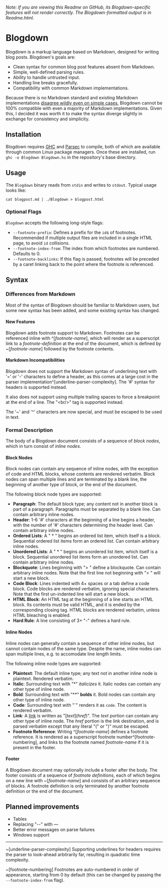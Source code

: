 *Note: If you are viewing this Readme on GitHub, its Blogdown-specific features will not render correctly.
The Blogdown-formatted output is in Readme.html.*

# Blogdown

Blogdown is a markup language based on Markdown, designed for writing blog posts.
Blogdown's goals are:
 * Clean syntax for common blog post features absent from Markdown.
 * Simple, well-defined parsing rules.
 * Ability to handle untrusted input.
 * Handling line breaks gracefully.
 * Compatibility with common Markdown implementations.

Because there is no Markdown standard and existing Markdown implementations
[disagree wildly even on simple cases](http://johnmacfarlane.net/babelmark2/?text=Hello+world%0A*+this+is+a+list%0A%3E+this+is+a+quote),
Blogdown cannot be 100% compatible with even a majority of Markdown implementations.
Given this, I decided it was worth it to make the syntax diverge slightly in exchange for consistency and simplicity.

## Installation

Blogdown requires [GHC](https://www.haskell.org/ghc/) and [Parsec](https://hackage.haskell.org/package/parsec) to compile,
both of which are available through common Linux package managers.
Once these are installed, run `ghc -o Blogdown Blogdown.hs` in the repository's base directory.

## Usage

The `Blogdown` binary reads from `stdin` and writes to `stdout`. Typical usage looks like:

    cat blogpost.md | ./Blogdown > blogpost.html

### Optional Flags

`Blogdown` accepts the following long-style flags:
 * `--footnote-prefix`: Defines a prefix for the `id`s of footnotes. Recommended if multiple output files are included in a single HTML page, to avoid `id` collisions.
 * `--footnote-index-from`: The index from which footnotes are numbered. Defaults to 0.
 * `--footnote-backlinks`: If this flag is passed, footnotes will be preceded by a caret linking back to the point where the footnote is referenced.

## Syntax

### Differences from Markdown

Most of the syntax of Blogdown should be familiar to Markdown users, but some new syntax has been added, and some existing syntax has changed.

#### New Features

Blogdown adds footnote support to Markdown.
Footnotes can be referenced inline with \^\[*footnote-name*\], which will render as a superscript link to a *footnote-definition*
at the end of the document, which is defined by \~\[*footnote-name*\] followed by the footnote contents.

#### Markdown Incompatibilities

Blogdown does not support the Markdown syntax of underlining text with '=' or '-' characters to define a header,
as this comes at a large cost in the parser implementation^[underline-parser-complexity].
The '#' syntax for headers is supported instead.

It also does not support using multiple trailing spaces to force a breakpoint at the end of a line.
The "&lt;br/&gt;" tag is supported instead.

The '\~' and '\^' characters are now special, and must be escaped to be used in text.

### Formal Description

The body of a Blogdown document consists of a sequence of *block nodes*, which in turn consist of *inline nodes*.

#### Block Nodes

Block nodes can contain any sequence of inline nodes, with the exception of code and HTML blocks, whose contents are rendered verbatim.
Block nodes can span multiple lines and are terminated by a blank line, the beginning of another type of block, or the end of the document.

The following block node types are supported:
 * **Paragraph**: The default block type; any content not in another block is part of a paragraph.
Paragraphs must be separated by a blank line.
Can contain arbitrary inline nodes.
 * **Header**: 1-6 '#' characters at the beginning of a line begins a header, with the number of '#' characters determining the header level.
Can contain arbitrary inline nodes.
 * **Ordered Lists**: A " \* " begins an ordered list item, which itself is a block.
Sequential ordered list items form an ordered list.
Can contain arbitrary inline nodes.
 * **Unordered Lists**: A " \* " begins an unordered list item, which itself is a block.
Sequential unordered list items form an unordered list.
Can contain arbitrary inline nodes.
 * **Blockquote**: Lines beginning with "&gt; " define a blockquote.
Can contain arbitrary inline nodes.
Note that the first line not beginning with "&gt; " will start a new block.
 * **Code Block**: Lines indented with 4+ spaces or a tab define a code block.
Code blocks are rendered verbatim, ignoring special characters.
Note that the first un-indented line will start a new block.
 * **HTML Block**: An HTML tag at the beginning of a line starts an HTML block.
Its contents must be valid HTML, and it is ended by the corresponding closing tag.
HTML blocks are rendered verbatim, unless HTML bleaching is enabled.
 * **Hard Rule**: A line consisting of 3+ "-" defines a hard rule.

#### Inline Nodes

Inline nodes can generally contain a sequence of other inline nodes, but cannot contain nodes of the same type.
Despite the name, inline nodes can span multiple lines, e.g. to accomodate line length limits.

The following inline node types are supported:
 * **Plaintext**: The default inline type; any text not in another inline node is plaintext. Rendered verbatim.
 * **Italic**: Surrounding text with "\*" *italicizes* it. Italic nodes can contain any other type of inline node.
 * **Bold**: Surrounding text with "\*\*" **bolds** it. Bold nodes can contain any other type of inline node.
 * **Code**: Surrounding text with "\`" renders it as `code`. The content is rendered verbatim.
 * **Link**: A [link](#) is written as "\[*text*\]\(*href*\)". The *text* portion can contain any other type of inline node.
The *href* portion is the link destination, and is parsed verbatim except that any literal "\(" or "\)" must be escaped.
 * **Footnote Reference**: Writing \^\[*footnote-name*\] defines a footnote reference.
It is rendered as a superscript footnote number^[footnote-numbering], and links to the footnote named *footnote-name*
if it is present in the footer.

#### Footer

A Blogdown document may optionally include a footer after the body.
The footer consists of a sequence of *footnote definitions*, each of which begins on a new line with \~\[*footnote-name*\] and consists of an arbitrary sequence of blocks.
A footnote definition is only terminated by another footnote definition or the end of the document.

## Planned improvements
 * Tables
 * Replacing "--" with &mdash;
 * Better error messages on parse failures
 * Windows support

---

~[underline-parser-complexity] Supporting underlines for headers requires the parser to look-ahead arbitrarily far, resulting in quadratic time complexity.

~[footnote-numbering] Footnotes are auto-numbered in order of appearance, starting from 0 by default (this can be changed by passing the `--footnote-index-from` flag).
